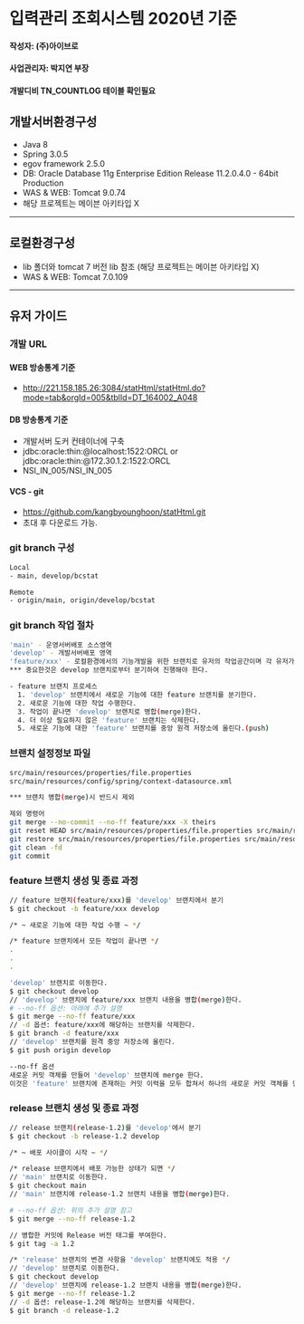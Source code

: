 # 입력관리 조회시스템 2020년 기준
#### 작성자: (주)아이브로 
#### 사업관리자: 박지연 부장

#### 개발디비 TN_COUNTLOG 테이블 확인필요

## 개발서버환경구성

- Java 8
- Spring 3.0.5
- egov framework 2.5.0
- DB: Oracle Database 11g Enterprise Edition Release 11.2.0.4.0 - 64bit Production 
- WAS & WEB: Tomcat 9.0.74
- 해당 프로젝트는 메이븐 아키타입 X

---
## 로컬환경구성 
- lib 폴더와 tomcat 7 버전 lib 참조 (해당 프로젝트는 메이븐 아키타입 X)
- WAS & WEB: Tomcat 7.0.109

---
## 유저 가이드

### 개발 URL
#### WEB 방송통계 기준
- http://221.158.185.26:3084/statHtml/statHtml.do?mode=tab&orgId=005&tblId=DT_164002_A048

 
#### DB 방송통계 기준
- 개발서버 도커 컨테이너에 구축
- jdbc:oracle:thin:@localhost:1522:ORCL or jdbc:oracle:thin:@172.30.1.2:1522:ORCL
- NSI_IN_005/NSI_IN_005


#### VCS - git
- https://github.com/kangbyounghoon/statHtml.git
- 초대 후 다운로드 가능.

### git branch 구성
```bash
Local
- main, develop/bcstat

Remote
- origin/main, origin/develop/bcstat
```

### git branch 작업 절차
```bash
'main' - 운영서버배포 소스영역
'develop' - 개발서버배포 영역 
'feature/xxx' - 로컬환경에서의 기능개발을 위한 브랜치로 유저의 작업공간이며 각 유저가 작업 전에 feature/xxx 브랜치영역을 생성하여 작업공간을 확보하여 진행한다. 
*** 중요한것은 develop 브랜치로부터 분기하여 진행해야 한다.

- feature 브랜치 프로세스
  1. 'develop' 브랜치에서 새로운 기능에 대한 feature 브랜치를 분기한다.
  2. 새로운 기능에 대한 작업 수행한다.
  3. 작업이 끝나면 'develop' 브랜치로 병합(merge)한다.
  4. 더 이상 필요하지 않은 'feature' 브랜치는 삭제한다.
  5. 새로운 기능에 대한 'feature' 브랜치를 중앙 원격 저장소에 올린다.(push)
```
### 브랜치 설정정보 파일
```bash
src/main/resources/properties/file.properties
src/main/resources/config/spring/context-datasource.xml

*** 브랜치 병합(merge)시 반드시 제외

제외 명령어
git merge --no-commit --no-ff feature/xxx -X theirs
git reset HEAD src/main/resources/properties/file.properties src/main/resources/config/spring/context-datasource.xml
git restore src/main/resources/properties/file.properties src/main/resources/config/spring/context-datasource.xml
git clean -fd
git commit

```

### feature 브랜치 생성 및 종료 과정

```bash
// feature 브랜치(feature/xxx)를 'develop' 브랜치에서 분기
$ git checkout -b feature/xxx develop

/* ~ 새로운 기능에 대한 작업 수행 ~ */

/* feature 브랜치에서 모든 작업이 끝나면 */
.
.
.

'develop' 브랜치로 이동한다.
$ git checkout develop
// 'develop' 브랜치에 feature/xxx 브랜치 내용을 병합(merge)한다.
# --no-ff 옵션: 아래에 추가 설명
$ git merge --no-ff feature/xxx
// -d 옵션: feature/xxx에 해당하는 브랜치를 삭제한다.
$ git branch -d feature/xxx
// 'develop' 브랜치를 원격 중앙 저장소에 올린다.
$ git push origin develop

--no-ff 옵션
새로운 커밋 객체를 만들어 'develop' 브랜치에 merge 한다.
이것은 'feature' 브랜치에 존재하는 커밋 이력을 모두 합쳐서 하나의 새로운 커밋 객체를 만들어 'develop' 브랜치로 병합(merge)하는 것이다.
```

### release 브랜치 생성 및 종료 과정
```bash
// release 브랜치(release-1.2)를 'develop'에서 분기
$ git checkout -b release-1.2 develop

/* ~ 배포 사이클이 시작 ~ */

/* release 브랜치에서 배포 가능한 상태가 되면 */
// 'main' 브랜치로 이동한다.
$ git checkout main
// 'main' 브랜치에 release-1.2 브랜치 내용을 병합(merge)한다.

# --no-ff 옵션: 위의 추가 설명 참고
$ git merge --no-ff release-1.2

// 병합한 커밋에 Release 버전 태그를 부여한다.
$ git tag -a 1.2

/* 'release' 브랜치의 변경 사항을 'develop' 브랜치에도 적용 */
// 'develop' 브랜치로 이동한다.
$ git checkout develop
// 'develop' 브랜치에 release-1.2 브랜치 내용을 병합(merge)한다.
$ git merge --no-ff release-1.2
// -d 옵션: release-1.2에 해당하는 브랜치를 삭제한다.
$ git branch -d release-1.2
```
